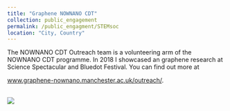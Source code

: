 ```yaml
---
title: "Graphene NOWNANO CDT"
collection: public_engagement
permalink: /public_engagment/STEMsoc
location: "City, Country"
---
```



The NOWNANO CDT Outreach team is a volunteering arm of the NOWNANO CDT programme. In 2018 I showcased an graphene research at Science Spectacular and Bluedot Festival. You can find out more at

www.graphene-nownano.manchester.ac.uk/outreach/.


<br/><img src='/images/500x300.png'>

